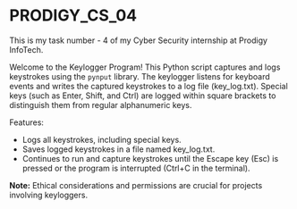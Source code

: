 # PRODIGY_CS_04
This is my task number - 4 of my Cyber Security internship at Prodigy InfoTech.

Welcome to the Keylogger Program! This Python script captures and logs keystrokes using the `pynput` library. The keylogger listens for keyboard events and writes the captured keystrokes to a log file (key_log.txt). Special keys (such as Enter, Shift, and Ctrl) are logged within square brackets to distinguish them from regular alphanumeric keys.

Features:
* Logs all keystrokes, including special keys.
* Saves logged keystrokes in a file named key_log.txt.
* Continues to run and capture keystrokes until the Escape key (Esc) is pressed or the program is interrupted (Ctrl+C in the terminal).

__Note:__ Ethical considerations and permissions are crucial for projects involving keyloggers.
